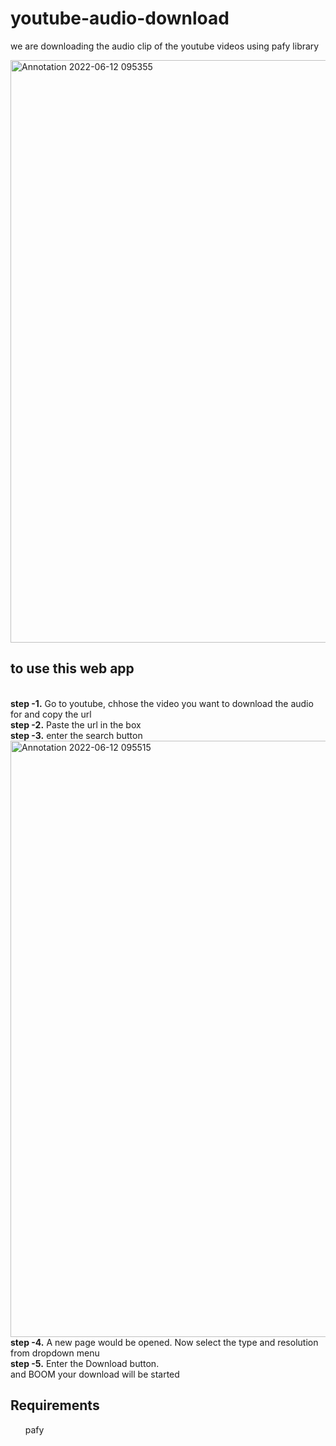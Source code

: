 # youtube-audio-download
we are downloading the audio clip of the youtube videos using pafy library


<img width="932" alt="Annotation 2022-06-12 095355" src="https://user-images.githubusercontent.com/77840111/173497128-c2610f92-95c4-4e4a-973f-e3ce474150ed.png">
<h2>to use this web app </h2> <br>
<b>step -1.</b> Go to youtube, chhose the video you want to download the audio for and copy the url <br />
<b>step -2.</b> Paste the url in the box <br />
<b>step -3.</b> enter the search button <br />
<img width="954" alt="Annotation 2022-06-12 095515" src="https://user-images.githubusercontent.com/77840111/173497169-c0eb9bb6-f03c-4ae5-804e-722596018456.png">
<b>step -4.</b> A new page would be opened. Now select the type and resolution from dropdown menu <br />
<b>step -5.</b> Enter the Download button. <br />
and BOOM your download will be started <br />


<h2>Requirements</h2>
<ul> pafy </ul>
